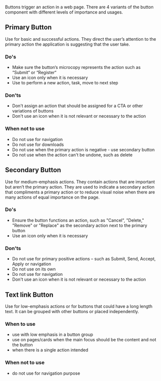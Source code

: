 Buttons trigger an action in a web page. There are 4 variants of the button component with different levels of importance and usages.

## Primary Button

Use for basic and successful actions. They direct the user’s attention to the primary action the application is suggesting that the user take.

### Do's

- Make sure the button‘s microcopy represents the action such as “Submit“ or “Register“
- Use an icon only when it is necessary
- Use to perform a new action, task, move to next step

### Don'ts

- Don't assign an action that should be assigned for a CTA or other variations of buttons
- Don't use an icon when it is not relevant or necessary to the action

### When not to use

- Do not use for navigation
- Do not use for downloads
- Do not use when the primary action is negative - use secondary button
- Do not use when the action can't be undone, such as delete

## Secondary Button

Use for medium-emphasis actions. They contain actions that are important but aren’t the primary action. They are used to indicate a secondary action that compliments a primary action or to reduce visual noise when there are many actions of equal importance on the page.

### Do's

- Ensure the button functions an action, such as "Cancel", "Delete," "Remove" or "Replace" as the secondary action next to the primary button
- Use an icon only when it is necessary

### Don'ts

- Do not use for primary positive actions – such as Submit, Send, Accept, Apply or navigation
- Do not use on its own
- Do not use for navigation
- Don't use an icon when it is not relevant or necessary to the action

## Text link Button

Use for low-emphasis actions or for buttons that could have a long length text. It can be grouped with other buttons or placed independently.

### When to use

- use with low emphasis in a button group
- use on pages/cards when the main focus should be the content and not the button
- when there is a single action intended

### When not to use

- do not use for navigation purpose
